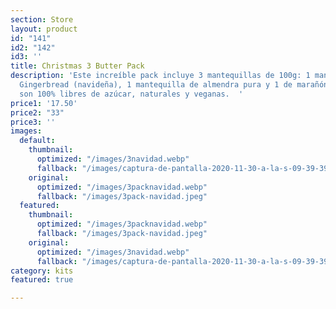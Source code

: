 ```yaml
---
section: Store
layout: product
id: "141"
id2: "142"
id3: ''
title: Christmas 3 Butter Pack
description: 'Este increíble pack incluye 3 mantequillas de 100g: 1 mantequilla de
  Gingerbread (navideña), 1 mantequilla de almendra pura y 1 de marañón pura. Todas
  son 100% libres de azúcar, naturales y veganas.  '
price1: '17.50'
price2: "33"
price3: ''
images:
  default:
    thumbnail:
      optimized: "/images/3navidad.webp"
      fallback: "/images/captura-de-pantalla-2020-11-30-a-la-s-09-39-39.png"
    original:
      optimized: "/images/3packnavidad.webp"
      fallback: "/images/3pack-navidad.jpeg"
  featured:
    thumbnail:
      optimized: "/images/3packnavidad.webp"
      fallback: "/images/3pack-navidad.jpeg"
    original:
      optimized: "/images/3navidad.webp"
      fallback: "/images/captura-de-pantalla-2020-11-30-a-la-s-09-39-39.png"
category: kits
featured: true

---
```

